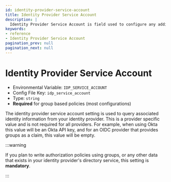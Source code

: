 ```yaml
---
id: identity-provider-service-account
title: Identity Provider Service Account
description: |
  Identity Provider Service Account is field used to configure any additional user account or access-token that may be required for querying additional user information during authentication.
keywords:
- reference
- Identity Provider Service Account
pagination_prev: null
pagination_next: null
---
```



# Identity Provider Service Account
- Environmental Variable: `IDP_SERVICE_ACCOUNT`
- Config File Key: `idp_service_account`
- Type: `string`
- **Required** for group based policies (most configurations)

The identity provider service account setting is used to query associated identity information from your identity provider.  This is a provider specific value and is not required for all providers.  For example, when using Okta this value will be an Okta API key, and for an OIDC provider that provides groups as a claim, this value will be empty.

:::warning

If you plan to write authorization policies using groups, or any other data that exists in your identity provider's directory service, this setting is **mandatory**.

:::

